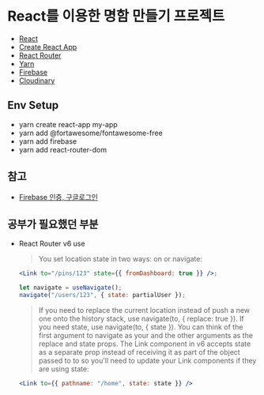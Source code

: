 # React를 이용한 명함 만들기 프로젝트

- [React](https://reactjs.org/docs/getting-started.html)
- [Create React App](https://create-react-app.dev/docs/getting-started)
- [React Router](https://reactrouter.com/)
- [Yarn](https://classic.yarnpkg.com/en/docs/install/#windows-stable)
- [Firebase](https://firebase.google.com/)
- [Cloudinary](https://cloudinary.com/)

## Env Setup

- yarn create react-app my-app
- yarn add @fortawesome/fontawesome-free
- yarn add firebase
- yarn add react-router-dom

## 참고

- [Firebase 인증, 구글로그인](https://firebase.google.com/docs/auth/web/google-signin?authuser=0)

## 공부가 필요했던 부분

- React Router v6 use

  > You set location state in two ways: on <Link> or navigate:

  ```jsx
  <Link to="/pins/123" state={{ fromDashboard: true }} />;

  let navigate = useNavigate();
  navigate("/users/123", { state: partialUser });
  ```

  > If you need to replace the current location instead of push a new one onto the history stack, use navigate(to, { replace: true }). If you need state, use navigate(to, { state }). You can think of the first argument to navigate as your <Link to> and the other arguments as the replace and state props. The Link component in v6 accepts state as a separate prop instead of receiving it as part of the object passed to to so you'll need to update your Link components if they are using state:

  ```jsx
  <Link to={{ pathname: "/home", state: state }} />
  ```
